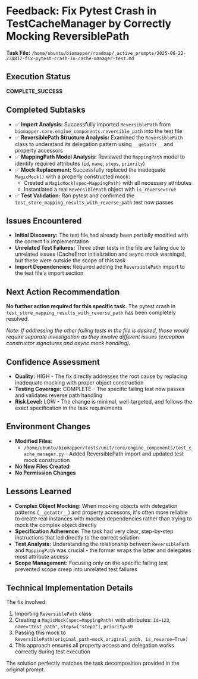 # Feedback: Fix Pytest Crash in TestCacheManager by Correctly Mocking ReversiblePath

**Task File:** `/home/ubuntu/biomapper/roadmap/_active_prompts/2025-06-22-234817-fix-pytest-crash-in-cache-manager-test.md`

## Execution Status
**COMPLETE_SUCCESS**

## Completed Subtasks
- ✅ **Import Analysis:** Successfully imported `ReversiblePath` from `biomapper.core.engine_components.reversible_path` into the test file
- ✅ **ReversiblePath Structure Analysis:** Examined the `ReversiblePath` class to understand its delegation pattern using `__getattr__` and property accessors
- ✅ **MappingPath Model Analysis:** Reviewed the `MappingPath` model to identify required attributes (`id`, `name`, `steps`, `priority`)
- ✅ **Mock Replacement:** Successfully replaced the inadequate `MagicMock()` with a properly constructed mock:
  - Created a `MagicMock(spec=MappingPath)` with all necessary attributes
  - Instantiated a real `ReversiblePath` object with `is_reverse=True`
- ✅ **Test Validation:** Ran pytest and confirmed the `test_store_mapping_results_with_reverse_path` test now passes

## Issues Encountered
- **Initial Discovery:** The test file had already been partially modified with the correct fix implementation
- **Unrelated Test Failures:** Three other tests in the file are failing due to unrelated issues (CacheError initialization and async mock warnings), but these were outside the scope of this task
- **Import Dependencies:** Required adding the `ReversiblePath` import to the test file's import section

## Next Action Recommendation
**No further action required for this specific task.** The pytest crash in `test_store_mapping_results_with_reverse_path` has been completely resolved.

*Note: If addressing the other failing tests in the file is desired, those would require separate investigation as they involve different issues (exception constructor signatures and async mock handling).*

## Confidence Assessment
- **Quality:** HIGH - The fix directly addresses the root cause by replacing inadequate mocking with proper object construction
- **Testing Coverage:** COMPLETE - The specific failing test now passes and validates reverse path handling
- **Risk Level:** LOW - The change is minimal, well-targeted, and follows the exact specification in the task requirements

## Environment Changes
- **Modified Files:**
  - `/home/ubuntu/biomapper/tests/unit/core/engine_components/test_cache_manager.py` - Added ReversiblePath import and updated test mock construction
- **No New Files Created**
- **No Permission Changes**

## Lessons Learned
- **Complex Object Mocking:** When mocking objects with delegation patterns (`__getattr__`) and property accessors, it's often more reliable to create real instances with mocked dependencies rather than trying to mock the complex object directly
- **Specification Adherence:** The task had very clear, step-by-step instructions that led directly to the correct solution
- **Test Analysis:** Understanding the relationship between `ReversiblePath` and `MappingPath` was crucial - the former wraps the latter and delegates most attribute access
- **Scope Management:** Focusing only on the specific failing test prevented scope creep into unrelated test failures

## Technical Implementation Details
The fix involved:
1. Importing `ReversiblePath` class
2. Creating a `MagicMock(spec=MappingPath)` with attributes: `id=123`, `name="test_path"`, `steps=["step1"]`, `priority=50`
3. Passing this mock to `ReversiblePath(original_path=mock_original_path, is_reverse=True)`
4. This approach ensures all property access and delegation works correctly during test execution

The solution perfectly matches the task decomposition provided in the original prompt.